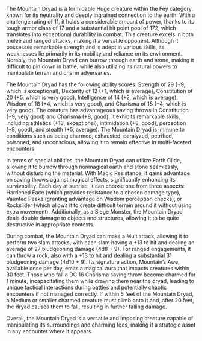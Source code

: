 The Mountain Dryad is a formidable Huge creature within the Fey category, known for its neutrality and deeply ingrained connection to the earth. With a challenge rating of 11, it holds a considerable amount of power, thanks to its tough armor class of 17 and a substantial hit point pool of 172, which translates into exceptional durability in combat. This creature excels in both melee and ranged attacks, making it a versatile opponent. Although it possesses remarkable strength and is adept in various skills, its weaknesses lie primarily in its mobility and reliance on its environment. Notably, the Mountain Dryad can burrow through earth and stone, making it difficult to pin down in battle, while also utilizing its natural powers to manipulate terrain and charm adversaries.

The Mountain Dryad has the following ability scores: Strength of 29 (+9, which is exceptional), Dexterity of 12 (+1, which is average), Constitution of 20 (+5, which is very good), Intelligence of 14 (+2, which is average), Wisdom of 18 (+4, which is very good), and Charisma of 18 (+4, which is very good). The creature has advantageous saving throws in Constitution (+9, very good) and Charisma (+8, good). It exhibits remarkable skills, including athletics (+13, exceptional), intimidation (+8, good), perception (+8, good), and stealth (+5, average). The Mountain Dryad is immune to conditions such as being charmed, exhausted, paralyzed, petrified, poisoned, and unconscious, allowing it to remain effective in multi-faceted encounters.

In terms of special abilities, the Mountain Dryad can utilize Earth Glide, allowing it to burrow through nonmagical earth and stone seamlessly, without disturbing the material. With Magic Resistance, it gains advantage on saving throws against magical effects, significantly enhancing its survivability. Each day at sunrise, it can choose one from three aspects: Hardened Face (which provides resistance to a chosen damage type), Vaunted Peaks (granting advantage on Wisdom perception checks), or Rockslider (which allows it to create difficult terrain around it without using extra movement). Additionally, as a Siege Monster, the Mountain Dryad deals double damage to objects and structures, allowing it to be quite destructive in appropriate contexts.

During combat, the Mountain Dryad can make a Multiattack, allowing it to perform two slam attacks, with each slam having a +13 to hit and dealing an average of 27 bludgeoning damage (4d8 + 9). For ranged engagements, it can throw a rock, also with a +13 to hit and dealing a substantial 31 bludgeoning damage (4d10 + 9). Its signature action, Mountain’s Awe, available once per day, emits a magical aura that impacts creatures within 30 feet. Those who fail a DC 16 Charisma saving throw become charmed for 1 minute, incapacitating them while drawing them near the dryad, leading to unique tactical interactions during battles and potentially chaotic encounters if not managed correctly. If within 5 feet of the Mountain Dryad, a Medium or smaller charmed creature must climb onto it and, after 20 feet, the dryad causes them to fall, resulting in further falling damage.

Overall, the Mountain Dryad is a versatile and imposing creature capable of manipulating its surroundings and charming foes, making it a strategic asset in any encounter where it appears.